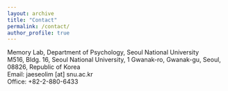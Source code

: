 ```yaml
---
layout: archive
title: "Contact"
permalink: /contact/
author_profile: true
---
```

Memory Lab, Department of Psychology, Seoul National University <br>
M516, Bldg. 16, Seoul National University, 1 Gwanak-ro, Gwanak-gu, Seoul, 08826, Republic of Korea <br>
Email: jaeseolim [at] snu.ac.kr <br>
Office:  +82-2-880-6433
